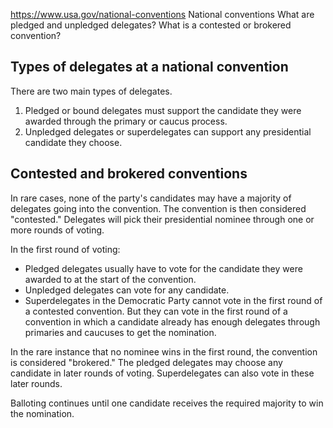 

https://www.usa.gov/national-conventions
National conventions
What are pledged and unpledged delegates?
What is a contested or brokered convention?

**Types of delegates at a national convention**
-----------------------------------------------

There are two main types of delegates.

1. Pledged or bound delegates must support the candidate they were awarded through the primary or caucus process.
2. Unpledged delegates or superdelegates can support any presidential candidate they choose.

**Contested and brokered conventions**
--------------------------------------

In rare cases, none of the party's candidates may have a majority of delegates going into the convention. The convention is then considered "contested." Delegates will pick their presidential nominee through one or more rounds of voting.

In the first round of voting:

* Pledged delegates usually have to vote for the candidate they were awarded to at the start of the convention.
* Unpledged delegates can vote for any candidate.
* Superdelegates in the Democratic Party cannot vote in the first round of a contested convention. But they can vote in the first round of a convention in which a candidate already has enough delegates through primaries and caucuses to get the nomination.

In the rare instance that no nominee wins in the first round, the convention is considered "brokered." The pledged delegates may choose any candidate in later rounds of voting. Superdelegates can also vote in these later rounds.

Balloting continues until one candidate receives the required majority to win the nomination.
